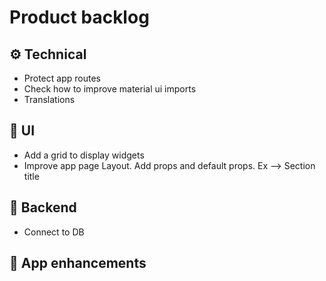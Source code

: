 # Product backlog

## ⚙️ Technical

- Protect app routes
- Check how to improve material ui imports
- Translations

## 🎨 UI

- Add a grid to display widgets
- Improve app page Layout. Add props and default props. Ex --> Section title

## 🤖 Backend

- Connect to DB

## 🚀 App enhancements
